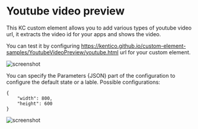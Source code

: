 # Youtube video preview

This KC custom element allows you to add various types of youtube video url, it extracts the video id for your apps and shows the video.

You can test it by configuring https://kentico.github.io/custom-element-samples/YoutubeVideoPreview/youtube.html url for your custom element.

![screenshot](https://amend.cz/youtube/youtube2.png)

You can specify the Parameters {JSON} part of the configuration to configure the default state or a lable.
Possible configurations:

```
{
    "width": 800,
    "height": 600
}
```

![screenshot](https://amend.cz/youtube/youtube1.png)
